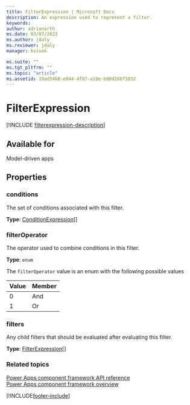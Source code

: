 ```yaml
---
title: FilterExpression | Microsoft Docs
description: An expression used to represent a filter.
keywords:
author: adrianorth
ms.date: 03/07/2022
ms.author: jdaly
ms.reviewer: jdaly
manager: kvivek

ms.suite: ""
ms.tgt_pltfrm: ""
ms.topic: "article"
ms.assetid: 19ad54b8-e044-4f07-a18e-b00d26b75832
---
```


# FilterExpression

[!INCLUDE [filterexpression-description](includes/filterexpression-description.md)]

## Available for 

Model-driven apps

## Properties

### conditions

The set of conditions associated with this filter.

**Type**: [ConditionExpression](conditionexpression.md)[]

### filterOperator

The operator used to combine conditions in this filter.

**Type**: `enum`

The `filterOperator` value is an enum with the following possible values

|Value|Member|
|--|--|
|0|And|
|1|Or|

### filters

Any child filters that should be evaluated after evaluating this filter.

**Type**: [FilterExpression](filterexpression.md)[]<br />

### Related topics

[Power Apps component framework API reference](../reference/index.md)<br/>
[Power Apps component framework overview](../overview.md)

[!INCLUDE[footer-include](../../../includes/footer-banner.md)]